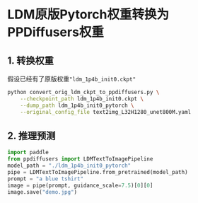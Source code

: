 # LDM原版Pytorch权重转换为PPDiffusers权重

## 1. 转换权重
假设已经有了原版权重`"ldm_1p4b_init0.ckpt"`
```bash
python convert_orig_ldm_ckpt_to_ppdiffusers.py \
    --checkpoint_path ldm_1p4b_init0.ckpt \
    --dump_path ldm_1p4b_init0_pytorch \
    --original_config_file text2img_L32H1280_unet800M.yaml
```

## 2. 推理预测
```python
import paddle
from ppdiffusers import LDMTextToImagePipeline
model_path = "./ldm_1p4b_init0_pytorch"
pipe = LDMTextToImagePipeline.from_pretrained(model_path)
prompt = "a blue tshirt"
image = pipe(prompt, guidance_scale=7.5)[0][0]
image.save("demo.jpg")
```
